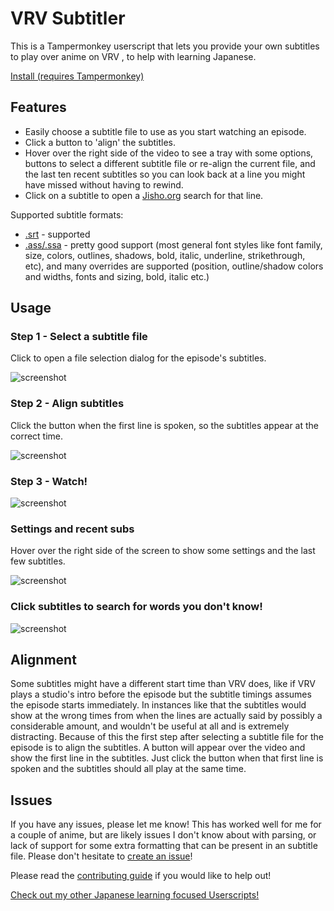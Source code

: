# VRV Subtitler

This is a Tampermonkey userscript that lets you provide your own subtitles to play over anime on VRV
, to help with learning Japanese.

[Install (requires Tampermonkey)](https://github.com/sheodox/vrv-subtitler/raw/master/dist/vrv-subtitler.user.js)

## Features

* Easily choose a subtitle file to use as you start watching an episode.
* Click a button to 'align' the subtitles.
* Hover over the right side of the video to see a tray with some options, buttons to select a
 different subtitle file or re-align the current file, and the last ten recent subtitles so you
 can look back at a line you might have missed without having to rewind.
* Click on a subtitle to open a [Jisho.org](https://jisho.org) search for that line.

Supported subtitle formats: 
* [.srt](https://en.wikipedia.org/wiki/SubRip) - supported
* [.ass/.ssa](https://en.wikipedia.org/wiki/SubStation_Alpha) - pretty good support (most general
 font styles like font family, size, colors, outlines, shadows, bold, italic, underline, strikethrough,
 etc), and many overrides are supported (position, outline/shadow colors and widths, fonts and
  sizing, bold, italic etc.)

## Usage

### Step 1 - Select a subtitle file

Click to open a file selection dialog for the episode's subtitles.

![screenshot](https://raw.githubusercontent.com/sheodox/vrv-subtitler/master/images/select-srt.png)

### Step 2 - Align subtitles

Click the button when the first line is spoken, so the subtitles appear at the correct time.

![screenshot](https://raw.githubusercontent.com/sheodox/vrv-subtitler/master/images/align-subs.png)

### Step 3 - Watch!

![screenshot](https://raw.githubusercontent.com/sheodox/vrv-subtitler/master/images/subtitles.png)

### Settings and recent subs

Hover over the right side of the screen to show some settings and the last few subtitles.

![screenshot](https://raw.githubusercontent.com/sheodox/vrv-subtitler/master/images/tray.png)

### Click subtitles to search for words you don't know!

![screenshot](https://raw.githubusercontent.com/sheodox/vrv-subtitler/master/images/click-to-search.png)


## Alignment

Some subtitles might have a different start time than VRV does, like if VRV plays a studio's
 intro before the episode but the subtitle timings assumes the episode starts immediately. In
 instances like that the subtitles would show at the wrong times from when the lines are actually said by
 possibly a considerable amount, and wouldn't be useful at all and is extremely distracting.
 Because of this the first step after selecting a subtitle file for the episode is to align the
 subtitles. A button will appear over the video and show the first line in the subtitles. 
 Just click the button when that first line is spoken and the subtitles should all play at the
 same time.


## Issues

If you have any issues, please let me know! This has worked well for me for a couple of anime,
but are likely issues I don't know about with parsing, or lack of support for some extra
 formatting that can be present in an subtitle file. Please don't hesitate to 
 [create an issue](https://github.com/sheodox/vrv-subtitler/issues/new)!
 
Please read the [contributing guide](https://github.com/sheodox/vrv-subtitler/blob/master/CONTRIBUTING.md) if you would like to help out!

[Check out my other Japanese learning focused Userscripts!](https://github.com/sheodox/japanese-userscripts#vrv-srt-playeruserjs)
